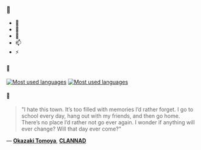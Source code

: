 ### 👋

- 🔭
- 🌱
- 💬
- 📫
- ⚡

#### 🧏

[![Most used languages](https://github-readme-stats-aynah.vercel.app/api/top-langs/?username=aynh&theme=solarized-dark&langs_count=6&layout=compact&hide_title=true)](https://github.com/anuraghazra/github-readme-stats#gh-dark-mode-only)
[![Most used languages](https://github-readme-stats-aynah.vercel.app/api/top-langs/?username=aynh&theme=solarized-light&langs_count=6&layout=compact&hide_title=true)](https://github.com/anuraghazra/github-readme-stats#gh-light-mode-only)

#### 💬

> "I hate this town. It’s too filled with memories I’d rather forget. I go to school every day, hang out with my friends, and then go home. There’s no place I’d rather not go ever again. I wonder if anything will ever change? Will that day ever come?"

&mdash; [**Okazaki Tomoya**](https://myanimelist.net/character.php?q=Okazaki%20Tomoya&cat=character), [**CLANNAD**](https://myanimelist.net/search/all?q=CLANNAD&cat=all)
